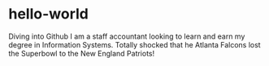 # hello-world
Diving into Github
I am a staff accountant looking to learn and earn my degree in Information Systems.
Totally shocked that he Atlanta Falcons lost the Superbowl to the New England Patriots!
